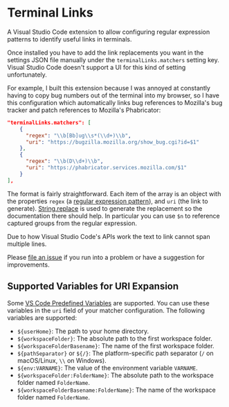 # Terminal Links

A Visual Studio Code extension to allow configuring regular expression patterns to identify useful links in
terminals.

Once installed you have to add the link replacements you want in the settings JSON file manually under the `terminalLinks.matchers`
setting key. Visual Studio Code doesn't support a UI for this kind of setting unfortunately.

For example, I built this extension because I was annoyed at constantly having to copy bug numbers
out of the terminal into my browser, so I have this configuration which automatically links bug references
to Mozilla's bug tracker and patch references to Mozilla's Phabricator:

```json
"terminalLinks.matchers": [
    {
      "regex": "\\b[Bb]ug\\s*(\\d+)\\b",
      "uri": "https://bugzilla.mozilla.org/show_bug.cgi?id=$1"
    },
    {
      "regex": "\\b(D\\d+)\\b",
      "uri": "https://phabricator.services.mozilla.com/$1"
    }
],
```

The format is fairly straightforward. Each item of the array is an object with the properties
`regex` (a [regular expression pattern](https://developer.mozilla.org/en-US/docs/Web/JavaScript/Guide/Regular_expressions)),
and `uri` (the link to generate).
[String.replace](https://developer.mozilla.org/en-US/docs/Web/JavaScript/Reference/Global_Objects/String/replace)
is used to generate the replacement so the documentation there should help. In particular you can use
`$n` to reference captured groups from the regular expression.

Due to how Visual Studio Code's APIs work the text to link cannot span multiple lines.

Please [file an issue](https://github.com/Mossop/terminal-links/issues) if you run into a problem or have a suggestion for improvements.

## Supported Variables for URI Expansion

Some [VS Code Predefined Variables](https://code.visualstudio.com/docs/reference/variables-reference#_predefined-variables) are supported. You can use these variables in the `uri` field of your matcher configuration. The following variables are supported:

- `${userHome}`: The path to your home directory.
- `${workspaceFolder}`: The absolute path to the first workspace folder.
- `${workspaceFolderBasename}`: The name of the first workspace folder.
- `${pathSeparator}` or `${/}`: The platform-specific path separator (`/` on macOS/Linux, `\\` on Windows).
- `${env:VARNAME}`: The value of the environment variable `VARNAME`.
- `${workspaceFolder:FolderName}`: The absolute path to the workspace folder named `FolderName`.
- `${workspaceFolderBasename:FolderName}`: The name of the workspace folder named `FolderName`.
